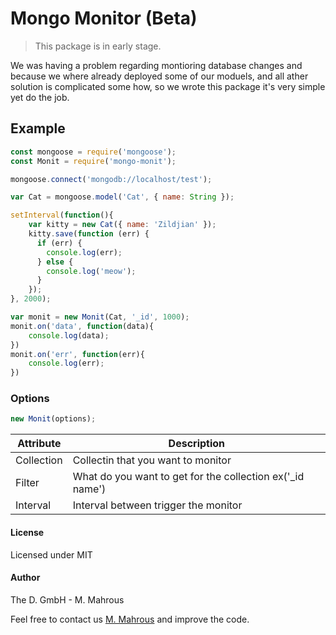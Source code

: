 # Mongo Monitor (Beta)
> This package is in early stage.

We was having a problem regarding montioring database changes and because we where already deployed some of our moduels, and all ather solution is complicated some how, so we wrote this package it's very simple yet do the job. 

## Example
```javascript
const mongoose = require('mongoose');
const Monit = require('mongo-monit');

mongoose.connect('mongodb://localhost/test');

var Cat = mongoose.model('Cat', { name: String });

setInterval(function(){
	var kitty = new Cat({ name: 'Zildjian' });
	kitty.save(function (err) {
	  if (err) {
	    console.log(err);
	  } else {
	    console.log('meow');
	  }
	});
}, 2000);

var monit = new Monit(Cat, '_id', 1000);
monit.on('data', function(data){
	console.log(data);
})
monit.on('err', function(err){
	console.log(err);
})
```

### Options 

```javascript
new Monit(options);
```

| Attribute | Description 		|
|-----------|-------------------|
| Collection | Collectin that you want to monitor |
| Filter | What do you want to get for the collection ex('_id name') |
| Interval | Interval between trigger the monitor | 


#### License
Licensed under MIT

#### Author
The D. GmbH - M. Mahrous

Feel free to contact us [M. Mahrous](mailto:m.mahrous@thed.io) and improve the code.
